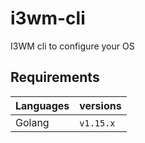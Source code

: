 # i3wm-cli
I3WM cli to configure your OS

## Requirements

| Languages | versions |
| --- | --- |
| Golang | `v1.15.x` |
